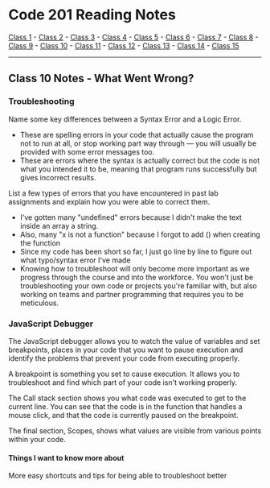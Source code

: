 # Code 201 Reading Notes

[Class 1](https://melanie-johnston.github.io/reading-notes/201/class1) -
[Class 2](https://melanie-johnston.github.io/reading-notes/201/class2) -
[Class 3](https://melanie-johnston.github.io/reading-notes/201/class3) -
[Class 4](https://melanie-johnston.github.io/reading-notes/201/class4) -
[Class 5](https://melanie-johnston.github.io/reading-notes/201/class5) -
[Class 6](https://melanie-johnston.github.io/reading-notes/201/class6) -
[Class 7](https://melanie-johnston.github.io/reading-notes/201/class7) -
[Class 8](https://melanie-johnston.github.io/reading-notes/201/class8) -
[Class 9](https://melanie-johnston.github.io/reading-notes/201/class9) -
[Class 10](https://melanie-johnston.github.io/reading-notes/201/class10) -
[Class 11](https://melanie-johnston.github.io/reading-notes/201/class11) -
[Class 12](https://melanie-johnston.github.io/reading-notes/201/class12) -
[Class 13](https://melanie-johnston.github.io/reading-notes/201/class13) -
[Class 14](https://melanie-johnston.github.io/reading-notes/201/class14) -
[Class 15](https://melanie-johnston.github.io/reading-notes/201/class15)

---

## Class 10 Notes - What Went Wrong?

### Troubleshooting

Name some key differences between a Syntax Error and a Logic Error.

- These are spelling errors in your code that actually cause the program not to run at all, or stop working part way through — you will usually be provided with some error messages too. 
- These are errors where the syntax is actually correct but the code is not what you intended it to be, meaning that program runs successfully but gives incorrect results. 

List a few types of errors that you have encountered in past lab assignments and explain how you were able to correct them.

- I've gotten many "undefined" errors because I didn't make the text inside an array a string.
- Also, many "x is not a function" because I forgot to add () when creating the function
- Since my code has been short so far, I just go line by line to figure out what typo/syntax error I've made
- Knowing how to troubleshoot will only become more important as we progress through the course and into the workforce. You won't just be troubleshooting your own code or projects you're familiar with, but also working on teams and partner programming that requires you to be meticulous.

### JavaScript Debugger

The JavaScript debugger allows you to watch the value of variables and set breakpoints, places in your code that you want to pause execution and identify the problems that prevent your code from executing properly.

A breakpoint is something you set to cause execution. It allows you to troubleshoot and find which part of your code isn't working properly. 

The Call stack section shows you what code was executed to get to the current line. You can see that the code is in the function that handles a mouse click, and that the code is currently paused on the breakpoint.

The final section, Scopes, shows what values are visible from various points within your code.

#### Things I want to know more about

More easy shortcuts and tips for being able to troubleshoot better